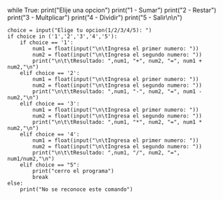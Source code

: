 while True:
    print("Elije una opcion")
    print("1 - Sumar")
    print("2 - Restar")
    print("3 - Multplicar")
    print("4 - Dividir")
    print("5 - Salir\n\n")

    choice = input("Elige tu opcion(1/2/3/4/5): ")
    if choice in ('1','2','3','4','5'):
        if choice == '1':
            num1 = float(input("\n\tIngresa el primer numero: "))
            num2 = float(input("\n\tIngresa el segundo numero: "))
            print("\n\t\tResultado: ",num1, "+", num2, "=", num1 + num2,"\n")
        elif choice == '2':
            num1 = float(input("\n\tIngresa el primer numero: "))
            num2 = float(input("\n\tIngresa el segundo numero: "))
            print("\n\t\tResultado: ",num1, "-", num2, "=", num1 - num2,"\n")
        elif choice == '3':
            num1 = float(input("\n\tIngresa el primer numero: "))
            num2 = float(input("\n\tIngresa el segundo numero: "))
            print("\n\t\tResultado: ",num1, "*", num2, "=", num1 * num2,"\n")
        elif choice == '4':
            num1 = float(input("\n\tIngresa el primer numero: "))
            num2 = float(input("\n\tIngresa el segundo numero: "))
            print("\n\t\tResultado: ",num1, "/", num2, "=", num1/num2,"\n")
        elif choice == "5":
            print("cerro el programa")
            break
    else:
        print("No se reconoce este comando")
